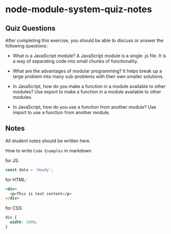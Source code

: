 # node-module-system-quiz-notes

## Quiz Questions

After completing this exercise, you should be able to discuss or answer the following questions:

- What is a JavaScript module?
  A JavaScript module is a single .js file. It is a way of separating code into small chunks of functionality.

- What are the advantages of modular programming?
  It helps break up a large problem into many sub-problems with their own smaller solutions.

- In JavaScript, how do you make a function in a module available to other modules?
  Use export to make a function in a module available to other modules.

- In JavaScript, how do you use a function from another module?
  Use import to use a function from another module.

## Notes

All student notes should be written here.

How to write `Code Examples` in markdown

for JS:

```javascript
const data = 'Howdy';
```

for HTML:

```html
<div>
  <p>This is text content</p>
</div>
```

for CSS:

```css
div {
  width: 100%;
}
```
